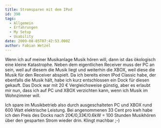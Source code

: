 ```yaml
---
title: Stromsparen mit dem IPod
id: 398
tags:
  - Allgemein
  - Erfahrungen
  - My Setup
  - Usability
date: 2009-08-05T07:42:53.000Z
author: Fabian Wetzel
---
```


Wenn ich auf meiner Musikanlage Musik hören will, dann ist das ökologisch eine kleine Katastrophe. Neben dem eigentlichen Receiver muss der PC an sein, weil auf diesem die Musik liegt und weiterhin die XBOX, weil diese die Musik für den Receiver abspielt. Da ich bereits einen IPod Classic habe, der ebenfalls die Musik hält, habe ich kurz entschlossen ein Dock für diesen gekauft. Das Dock war mit 20 € Vergleichsweise günstig, aber es erlaubt mir nun, dass ich auf PC und XBOX verzichten kann, wenn ich Musik im Wohnzimmer will.

Ich spare im Musikbetrieb also durch ausgeschalteten PC und XBOX rund 600 Watt elektrische Leistung. Bei angenommenen 33 Cent pro kwh habe ich den Preis des Docks nach 20€/0,33€/0.6kW = 100 Stunden Musikhören über den gesparten Strom wieder drin. Klingt machbar ;-)
